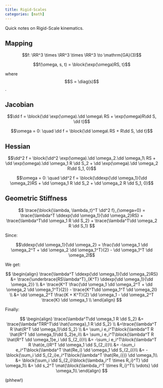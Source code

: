 ```yaml
---
title: Rigid-Scales
categories: [math]
---
```


Quick notes on Rigid-Scale kinematics.

## Mapping

$$f: \RR^3 \times \RR^3 \times \RR^3 \to \mathrm{GA}(3)$$

$$f(\omega, s, t) = \block{\exp(\omega)RS, t}$$

where $$S = \diag(s)$$.

## Jacobian

$$\dd f = \block{\dd \exp(\omega).\dd \omega\ RS + \exp(\omega)R\dd S, \dd t}$$

$$\omega = 0: \quad \dd f = \block{\dd \omega\ RS + R\dd S, \dd t}$$

## Hessian

$$\dd^2 f = \block{\dd^2 \exp(\omega).\dd \omega_2.\dd \omega_1\ RS + \dd \exp(\omega).\dd \omega_1 R \dd S_2 + \dd \exp(\omega).\dd \omega_2 R\dd S_1, 0}$$

$$\newcommand{\ddexp}[2]{\frac{\hat{#1} \hat{#2} + \hat{#2} \hat{#1}}2}$$

$$\omega = 0: \quad \dd^2 f = \block{\ddexp{\dd \omega_1}{\dd \omega_2}RS + \dd \omega_1 R \dd S_2 + \dd \omega_2 R \dd S_1, 0}$$

## Geometric Stiffness

$$
\trace{\block{\lambda, \lambda_t}^T \dd^2 f}_{\omega=0} = \trace{\lambda^T \ddexp{\dd \omega_1}{\dd \omega_2}RS} + \trace{\lambda^T\dd \omega_1 R \dd S_2} + \trace{\lambda^T\dd \omega_2 R \dd S_1}
$$

Since: 

$$\ddexp{\dd \omega_1}{\dd \omega_2} = \frac{\dd \omega_1 \dd \omega_2^T + \dd \omega_2 \dd \omega_1^T}{2} - \dd \omega_1^T \dd \omega_2I$$

We get:

$$
\begin{align}
\trace{\lambda^T \ddexp{\dd \omega_1}{\dd \omega_2}RS} &= 
\trace{\underbrace{RS\lambda^T}_{K^T} \ddexp{\dd \omega_1}{\dd \omega_2}} \\
&= \trace{K^T  \frac{\dd \omega_1 \dd \omega_2^T + \dd \omega_2 \dd \omega_1^T}{2}} - \trace{K^T\dd \omega_1^T \dd \omega_2I} \\
&= \dd \omega_2^T \frac{K + K^T}{2} \dd \omega_1 - \dd \omega_2^T \trace{K} \dd \omega_1 \\
\end{align}
$$

Finally:

$$
\begin{align}
\trace{\lambda^T\dd \omega_1 R \dd S_2} &= \trace{\lambda^TRR^T\dd \hat{\omega}_1 R \dd S_2} \\
&=\trace{\lambda^T R \hat{R^T \dd \omega_1}\dd S_2} \\
&= \sum_i e_i^T\block{\lambda^T R \hat{R^T \dd \omega_1}\dd S_2}e_i\\
&= \sum_i e_i^T\block{\lambda^T R \hat{R^T \dd \omega_1}e_i \dd S_{2_i}}\\
&= -\sum_i e_i^T\block{\lambda^T R \hat{e_i}R^T \dd \omega_1 \dd S_{2_i}}\\
&= -\sum_i e_i^T\block{\lambda^T \hat{Re_i} \dd \omega_1 \dd S_{2_i}}\\
&= -\block{\sum_i \dd S_{2_i}e_i^T\block{\lambda^T \hat{Re_i}}} \dd \omega_1\\
&= \block{\sum_i \dd S_{2_i}\block{\lambda_i^T \times R_i}^T} \dd \omega_1\\
&= \dd s_2^T \mat{\block{\lambda_i^T \times R_i}^T\\ \vdots} \dd \omega_1\\
\end{align}
$$

(phhew!)

